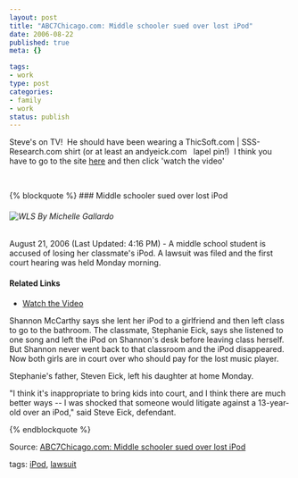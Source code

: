 ```yaml
--- 
layout: post
title: "ABC7Chicago.com: Middle schooler sued over lost iPod"
date: 2006-08-22
published: true
meta: {}

tags: 
- work
type: post
categories: 
- family
- work
status: publish
---
```



Steve's on TV!  He should have been wearing a ThicSoft.com | SSS-Research.com shirt (or at least an andyeick.com   lapel pin!)  I think you have to go to the site [here](http://abclocal.go.com/wls/story?section=local&id=4481456#) and then click 'watch the video'

 

 

 {% blockquote %} ### Middle schooler sued over lost iPod

 ###### ![WLS](http://media.eick.us/2011/05/wls_byline.gif) By Michelle Gallardo

 

August 21, 2006 (Last Updated: 4:16 PM) - A middle school student is accused of losing her classmate's iPod. A lawsuit was filed and the first court hearing was held Monday morning.  

#### Related Links

  - [Watch the Video](http://abclocal.go.com/wls/story?section=local&id=4481456#)

 

Shannon McCarthy says she lent her iPod to a girlfriend and then left class to go to the bathroom. The classmate, Stephanie Eick, says she listened to one song and left the iPod on Shannon's desk before leaving class herself. But Shannon never went back to that classroom and the iPod disappeared. Now both girls are in court over who should pay for the lost music player.  



Stephanie's father, Steven Eick, left his daughter at home Monday.  



"I think it's inappropriate to bring kids into court, and I think there are much better ways -- I was shocked that someone would litigate against a 13-year-old over an iPod," said Steve Eick, defendant. 

{% endblockquote %} 

Source: [ABC7Chicago.com: Middle schooler sued over lost iPod](http://abclocal.go.com/wls/story?section=local&id=4481456#) 

 

tags: [iPod](http://technorati.com/tag/iPod), [lawsuit](http://technorati.com/tag/lawsuit)

